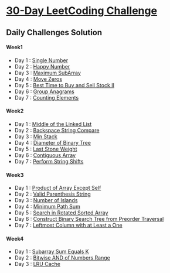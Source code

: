 # [30-Day LeetCoding Challenge](https://leetcode.com/explore/challenge/card/30-day-leetcoding-challenge/)

## Daily Challenges Solution

####  Week1
* Day 1 : [Single Number](src/leetcode30daychallenge/week1/Day1_SingleNumber.java)
* Day 2 : [Happy Number](src/leetcode30daychallenge/week1/Day2_HappyNumber.java)
* Day 3 : [Maximum SubArray](src/leetcode30daychallenge/week1/Day3_MaximumSubarray.java)
* Day 4 : [Move Zeros](src/leetcode30daychallenge/week1/Day4_MoveZeroes.java)
* Day 5 : [Best Time to Buy and Sell Stock II](src/leetcode30daychallenge/week1/Day5_BestTimeToBuyAndSellStockII.java)
* Day 6 : [Group Anagrams](src/leetcode30daychallenge/week1/Day6_GroupAnagrams.java)
* Day 7 : [Counting Elements](src/leetcode30daychallenge/week1/Day7_CountingElements.java)

####  Week2
* Day 1 : [Middle of the Linked List](src/leetcode30daychallenge/week2/Day1_MiddleOfTheLinkedList.java)
* Day 2 : [Backspace String Compare](src/leetcode30daychallenge/week2/Day2_BackspaceStringCompare.java)
* Day 3 : [Min Stack](src/leetcode30daychallenge/week2/Day3_MinStack.java)
* Day 4 : [Diameter of Binary Tree](src/leetcode30daychallenge/week2/Day4_DiameterOfBinaryTree.java)
* Day 5 : [Last Stone Weight](src/leetcode30daychallenge/week2/Day5_LastStoneWeight.java)
* Day 6 : [Contiguous Array](src/leetcode30daychallenge/week2/Day6_ContiguousArray.java)
* Day 7 : [Perform String Shifts](src/leetcode30daychallenge/week2/Day7_PerformStringShifts.java)

####  Week3
* Day 1 : [Product of Array Except Self](src/leetcode30daychallenge/week3/Day1_ProductOfArrayExceptSelf.java)
* Day 2 : [Valid Parenthesis String](src/leetcode30daychallenge/week3/Day2_ValidParenthesisString.java)
* Day 3 : [Number of Islands](src/leetcode30daychallenge/week3/Day3_NumberOfIslands.java)
* Day 4 : [Minimum Path Sum](src/leetcode30daychallenge/week3/Day4_MinimumPathSum.java)
* Day 5 : [Search in Rotated Sorted Array](src/leetcode30daychallenge/week3/Day5_SearchInRotatedSortedArray.java)
* Day 6 : [Construct Binary Search Tree from Preorder Traversal](src/leetcode30daychallenge/week3/Day6_ConstructBinarySearchTreeFromPreorderTraversal.java)
* Day 7 : [Leftmost Column with at Least a One](src/leetcode30daychallenge/week3/Day7_LeftmostColumnWithAtLeastAOne.java)

####  Week4
* Day 1 : [Subarray Sum Equals K](src/leetcode30daychallenge/week4/Day1_SubarraySumEqualsK.java)
* Day 2 : [Bitwise AND of Numbers Range](src/leetcode30daychallenge/week4/Day2_BitwiseAndOfNumbersRange.java)
* Day 3 : [LRU Cache](src/leetcode30daychallenge/week4/Day3_LRUCache.java)
